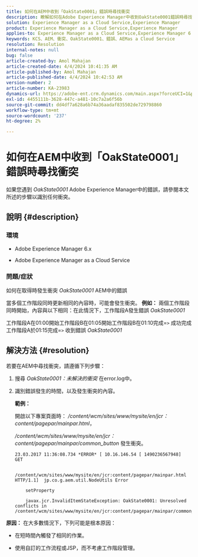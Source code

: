 ```yaml
---
title: 如何在AEM中收到「OakState0001」錯誤時尋找衝突
description: 瞭解如何在Adobe Experience Manager中收到OakState0001錯誤時尋找衝突。
solution: Experience Manager as a Cloud Service,Experience Manager
product: Experience Manager as a Cloud Service,Experience Manager
applies-to: Experience Manager as a Cloud Service,Experience Manager 6.5
keywords: KCS、AEM、衝突、OakState0001、錯誤、AEMas a Cloud Service
resolution: Resolution
internal-notes: null
bug: false
article-created-by: Amol Mahajan
article-created-date: 4/4/2024 10:41:35 AM
article-published-by: Amol Mahajan
article-published-date: 4/4/2024 10:42:53 AM
version-number: 2
article-number: KA-23983
dynamics-url: https://adobe-ent.crm.dynamics.com/main.aspx?forceUCI=1&pagetype=entityrecord&etn=knowledgearticle&id=4af493e6-6ff2-ee11-904c-6045bd006268
exl-id: 4455111b-3628-447c-a481-10c7a2a6f56b
source-git-commit: dd4df7a628a6b74a36aadaf835502de729798860
workflow-type: tm+mt
source-wordcount: '237'
ht-degree: 2%

---
```


# 如何在AEM中收到「OakState0001」錯誤時尋找衝突


如果您遇到 *OakState0001* Adobe Experience Manager中的錯誤，請參閱本文所述的步驟以識別任何衝突。

## 說明 {#description}


### <b>環境</b>

- Adobe Experience Manager 6.x


- Adobe Experience Manager as a Cloud Service




### <b>問題/症狀</b>

如何在取得時發生衝突 *OakState0001* AEM中的錯誤

當多個工作階段同時更新相同的內容時，可能會發生衝突。
<b>例如：</b>
兩個工作階段同時開始，內容與以下相同：在此情況下，工作階段A發生錯誤 *OakState0001*

工作階段A在01:00開始工作階段B在01:05開始工作階段B在01:10完成=`>`  成功完成工作階段A於01:15完成=`>`  收到錯誤 *OakState0001*


## 解決方法 {#resolution}


若要在AEM中尋找衝突，請遵循下列步驟：

1. 搜尋 *OakState0001：未解決的衝突* 在error.log中。


2. 識別錯誤發生的時間，以及發生衝突的內容。

   <b>範例：</b>



   開啟以下專案頁面時： */content/wcm/sites/www/mysite/en/jcr：content/pagepar/mainpar.html*，



   */content/wcm/sites/www/mysite/en/jcr：content/pagepar/mainpar/common_button* 發生衝突。


   ```
   23.03.2017 11:36:08.734 *ERROR* [ 10.16.146.54 [ 1490236567948]  GET
   
       /content/wcm/sites/www/mysite/en/jcr:content/pagepar/mainpar.html HTTP/1.1]  jp.co.g.aem.util.NodeUtils Error
   
       setProperty
   
       javax.jcr.InvalidItemStateException: OakState0001: Unresolved conflicts in /content/wcm/sites/www/mysite/en/jcr:content/pagepar/mainpar/common_button
   ```



<b>原因：</b>
在大多數情況下，下列可能是根本原因：

- 在短時間內觸發了相同的作業。


- 使用自訂的工作流程或JSP，而不考慮工作階段管理。
